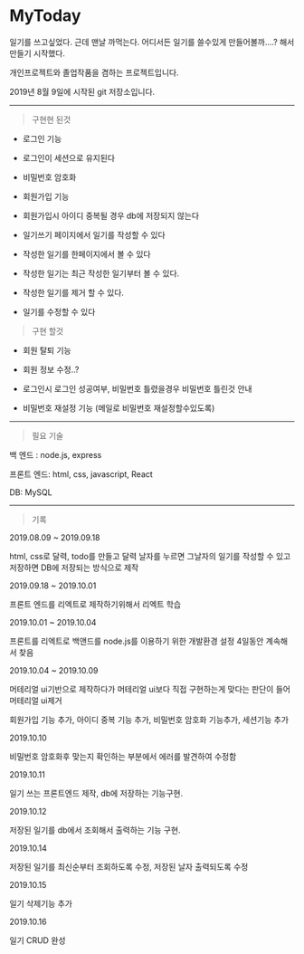 
# MyToday


일기를 쓰고싶었다. 근데 맨날 까먹는다. 어디서든 일기를 쓸수있게 만들어볼까....? 해서 만들기 시작했다.

개인프로젝트와 졸업작품을 겸하는 프로젝트입니다.

2019년 8월 9일에 시작된 git 저장소입니다.

---

> 구현현 된것

- 로그인 기능 

- 로그인이 세션으로 유지된다

- 비밀번호 암호화

- 회원가입 기능

- 회원가입시 아이디 중복될 경우 db에 저장되지 않는다

- 일기쓰기 페이지에서 일기를 작성할 수 있다

- 작성한 일기를 한페이지에서 볼 수 있다

- 작성한 일기는 최근 작성한 일기부터 볼 수 있다.

- 작성한 일기를 제거 할 수 있다.

- 일기를 수정할 수 있다



> 구현 할것

+ 회원 탈퇴 기능

+ 회원 정보 수정..?

+ 로그인시 로그인 성공여부, 비밀번호 틀렸을경우 비밀번호 틀린것 안내

+ 비밀번호 재설정 기능 (메일로 비밀번호 재설정할수있도록)

---

> 필요 기술

백 엔드 : node.js, express

프론트 엔드: html, css, javascript, React

DB: MySQL

---

> 기록

2019.08.09 ~ 2019.09.18

html, css로 달력, todo를 만들고 달력 날자를 누르면 그날자의 일기를 작성할 수 있고 저장하면 DB에 저장되는 방식으로 제작


2019.09.18 ~ 2019.10.01

프론트 엔드를 리엑트로 제작하기위해서 리엑트 학습


2019.10.01 ~ 2019.10.04

프론트를 리엑트로 백앤드를 node.js를 이용하기 위한 개발환경 설정 4일동안 계속해서 찾음


2019.10.04 ~ 2019.10.09

머테리얼 ui기반으로 제작하다가 머테리얼 ui보다 직접 구현하는게 맞다는 판단이 들어 머테리얼 ui제거

회원가입 기능 추가, 아이디 중복 기능 추가, 비밀번호 암호화 기능추가, 세션기능 추가


2019.10.10

비밀번호 암호화후 맞는지 확인하는 부분에서 에러를 발견하여 수정함

2019.10.11

일기 쓰는 프론트엔드 제작, db에 저장하는 기능구현.


2019.10.12

저장된 일기를 db에서 조회해서 출력하는 기능 구현.


2019.10.14

저장된 일기를 최신순부터 조회하도록 수정, 저장된 날자 출력되도록 수정


2019.10.15 

일기 삭제기능 추가


2019.10.16

일기 CRUD 완성
